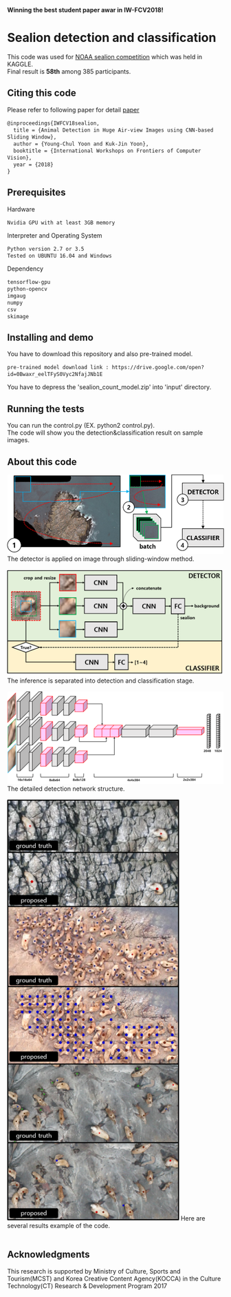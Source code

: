 
**Winning the best student paper awar in IW-FCV2018!**

# Sealion detection and classification

This code was used for [NOAA sealion competition](https://www.kaggle.com/c/noaa-fisheries-steller-sea-lion-population-count) which was held in KAGGLE. <br/>Final result is **58th** among 385 participants.

## Citing this code

Please refer to following paper for detail [paper](http://143.248.50.142/wp-content/uploads/2018/01/iw-fcv2018_final_youngchul.pdf)

```
@inproceedings{IWFCV18sealion,
  title = {Animal Detection in Huge Air-view Images using CNN-based Sliding Window},
  author = {Young-Chul Yoon and Kuk-Jin Yoon},
  booktitle = {International Workshops on Frontiers of Computer Vision},
  year = {2018}
}
```

## Prerequisites

Hardware
```
Nvidia GPU with at least 3GB memory
```
Interpreter and Operating System
```
Python version 2.7 or 3.5
Tested on UBUNTU 16.04 and Windows
```
Dependency
```
tensorflow-gpu
python-opencv
imgaug
numpy
csv
skimage
```
## Installing and demo

You have to download this repository and also pre-trained model.

```
pre-trained model download link : https://drive.google.com/open?id=0Bwaxr_eelTFyS0Vyc2NfajJNb1E
```
You have to depress the 'sealion_count_model.zip' into 'input' directory.

## Running the tests

You can run the control.py (EX. python2 control.py).  
The code will show you the detection&classification result on sample images.

## About this code

<img src="https://github.com/yyc9268/Sealion_Detection_Classification/blob/master/images/framework1.png" width="600">
The detector is applied on image through sliding-window method.<br/><br/>

<img src="https://github.com/yyc9268/Sealion_Detection_Classification/blob/master/images/framework2.png" width="600">
The inference is separated into detection and classification stage.<br/><br/>

<img src="https://github.com/yyc9268/Sealion_Detection_Classification/blob/master/images/network.png" width="600">
The detailed detection network structure.<br/><br/>

<img src="https://github.com/yyc9268/Sealion_Detection_Classification/blob/master/images/results.png" width="400">
Here are several results example of the code.<br/><br/>

## Acknowledgments

This research is supported by Ministry of Culture, Sports and Tourism(MCST) and 
Korea Creative Content Agency(KOCCA) in the Culture Technology(CT) Research & Development Program 2017
